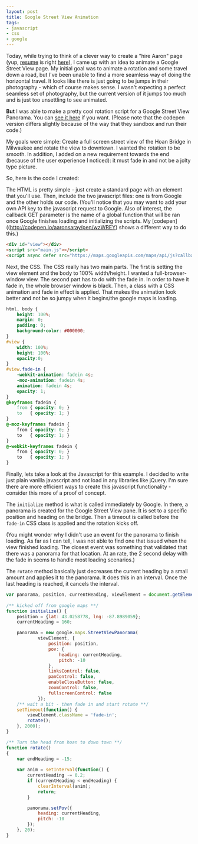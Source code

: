 ```yaml
---
layout: post
title: Google Street View Animation
tags:
- javascript
- css
- google
---
```

Today, while trying to think of a clever way to create a "hire Aaron" page (yup, [resume](/resume) is right [here](/resume)), I came up with an idea to animate a Google Street View page.  My initial goal was to animate a rotation and some travel down a road, but I've been unable to find a more seamless way of doing the horizontal travel. It looks like there is just going to be jumps in their photography - which of course makes sense. I wasn't expecting a perfect seamless set of photography, but the current version of it jumps too much and is just too unsettling to see animated.

**But** I was able to make a pretty cool rotation script for a Google Street View Panorama.  You can [see it here](http://codepen.io/aaronsaray/pen/wzWREY) if you want. (Please note that the codepen version differs slightly because of the way that they sandbox and run their code.)

My goals were simple: Create a full screen street view of the Hoan Bridge in Milwaukee and rotate the view to downtown.  I wanted the rotation to be smooth. In addition, I added on a new requirement towards the end (because of the user experience I noticed): it must fade in and not be a jolty type picture.

So, here is the code I created:

The HTML is pretty simple - just create a standard page with an element that you'll use.  Then, include the two javascript files: one is from Google and the other holds our code. (You'll notice that you may want to add your own API key to the javascript request to Google.  Also of interest, the callback GET parameter is the name of a global function that will be ran once Google finishes loading and initializing the scripts.  My [codepen]((http://codepen.io/aaronsaray/pen/wzWREY) shows a different way to do this.)

```html
<div id="view"></div>        
<script src="main.js"></script>
<script async defer src="https://maps.googleapis.com/maps/api/js?callback=initialize&key=YOUR-KEY"></script>
```

Next, the CSS.  The CSS really has two main parts.  The first is setting the view element and the body to 100% width/height.  I wanted a full-browser-window view.  The second part has to do with the fade in.  In order to have it fade in, the whole browser window is black.  Then, a class with a CSS animation and fade in effect is applied.  That makes the animation look better and not be so jumpy when it begins/the google maps is loading.

```css
html, body {
    height: 100%;
    margin: 0;
    padding: 0;
    background-color: #000000;
}
#view {
    width: 100%;
    height: 100%;
    opacity:0;
}
#view.fade-in {
    -webkit-animation: fadein 4s;
    -moz-animation: fadein 4s;
    animation: fadein 4s;
    opacity: 1;
}
@keyframes fadein {
    from { opacity: 0; }
    to   { opacity: 1; }
}
@-moz-keyframes fadein {
    from { opacity: 0; }
    to   { opacity: 1; }
}
@-webkit-keyframes fadein {
    from { opacity: 0; }
    to   { opacity: 1; }
}
```

Finally, lets take a look at the Javascript for this example.  I decided to write just plain vanilla javascript and not load in any libraries like jQuery.  I'm sure there are more efficient ways to create this javascript functionality - consider this more of a proof of concept.

The `initialize` method is what is called immediately by Google.  In there, a panorama is created for the Google Street View pane.  It is set to a specific position and heading on the bridge. Then a timeout is called before the `fade-in` CSS class is applied and the rotation kicks off.

(You might wonder why I didn't use an event for the panorama to finish loading.  As far as I can tell, I was not able to find one that issued when the view finished loading.  The closest event was something that validated that there was a panorama for that location.  At an rate, the 2 second delay with the fade in seems to handle most loading scenarios.)

The `rotate` method basically just decreases the current heading by a small amount and applies it to the panorama.  It does this in an interval.  Once the last heading is reached, it cancels the interval.

```javascript
var panorama, position, currentHeading, viewElement = document.getElementById('view');
            
/** kicked off from google maps **/
function initialize() {
    position = {lat: 43.0258778, lng: -87.8989059};
    currentHeading = 160;

    panorama = new google.maps.StreetViewPanorama(
            viewElement, {
                position: position,
                pov: {
                    heading: currentHeading,
                    pitch: -10
                },
                linksControl: false,
                panControl: false,
                enableCloseButton: false,
                zoomControl: false,
                fullscreenControl: false
            });
    /** wait a bit - then fade in and start rotate **/
    setTimeout(function() {
        viewElement.className = 'fade-in';
        rotate();
    }, 2000);
}

/** Turn the head from hoan to down town **/ 
function rotate()
{
    var endHeading = -15;
    
    var anim = setInterval(function() {
        currentHeading -= 0.2;
        if (currentHeading < endHeading) {
            clearInterval(anim);
            return;
        }

        panorama.setPov({
            heading: currentHeading,
            pitch: -10
        });
    }, 20);
}
```